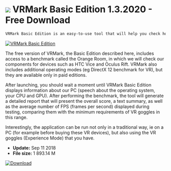 # ![](https://cdn.softexe.net/static/icon/7/vrmark-basic-edition-9831.png) VRMark Basic Edition 1.3.2020 - Free Download

```sh
VRMark Basic Edition is an easy-to-use tool that will help you check how our computer can handle games that use virtual reality technology.
```
[![VRMark Basic Edition](https://gallery.dpcdn.pl/imgc/Tools/84728/g_-_420x350_1.5_-_x688f8dad-739d-4315-8809-c35608074832.jpg)](https://softexe.net/win/system/diagnostics-tests/vrmark-basic-edition:ahcp.html)

The free version of VRMark, the Basic Edition described here, includes access to a benchmark called the Orange Room, in which we will check our components for devices such as HTC Vice and Oculus Rift. VRMark also includes additional operating modes (eg DirectX 12 benchmark for VR), but they are available only in paid editions.
 
 After launching, you should wait a moment until VRMark Basic Edition displays information about our PC (speech about the operating system, your CPU and GPU). After performing the benchmark, the tool will generate a detailed report that will present the overall score, a text summary, as well as the average number of FPS (frames per second) displayed during testing, comparing them with the minimum requirements of VR goggles in this range.
 
 Interestingly, the application can be run not only in a traditional way, ie on a PC (for example before buying these VR devices), but also using the VR goggles (Experience Mode) that you have.


- **Update:** Sep 11 2018
- **File size:** 1 893.14 M

[![Download](https://cdn.softexe.net/static/img/download.png)](https://softexe.net/win/system/diagnostics-tests/vrmark-basic-edition:ahcp.html)

